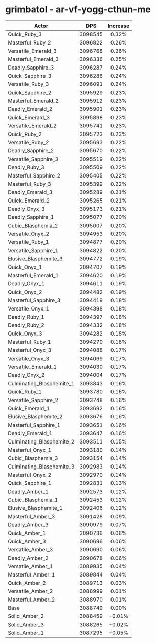 # grimbatol - ar-vf-yogg-cthun-me
| Actor | DPS | Increase |
|---|:---:|:---:|
|Quick_Ruby_3|3098545|0.32%|
|Masterful_Ruby_2|3096822|0.26%|
|Versatile_Emerald_3|3096768|0.26%|
|Masterful_Emerald_3|3096336|0.25%|
|Deadly_Sapphire_3|3096287|0.24%|
|Quick_Sapphire_3|3096286|0.24%|
|Versatile_Ruby_3|3096091|0.24%|
|Quick_Sapphire_2|3095929|0.23%|
|Masterful_Emerald_2|3095912|0.23%|
|Deadly_Emerald_2|3095901|0.23%|
|Quick_Emerald_3|3095898|0.23%|
|Versatile_Emerald_2|3095741|0.23%|
|Quick_Ruby_2|3095723|0.23%|
|Versatile_Ruby_2|3095693|0.22%|
|Deadly_Sapphire_2|3095670|0.22%|
|Versatile_Sapphire_3|3095519|0.22%|
|Deadly_Ruby_3|3095509|0.22%|
|Masterful_Sapphire_2|3095405|0.22%|
|Masterful_Ruby_3|3095399|0.22%|
|Deadly_Emerald_3|3095289|0.21%|
|Quick_Emerald_2|3095265|0.21%|
|Deadly_Onyx_3|3095173|0.21%|
|Deadly_Sapphire_1|3095077|0.20%|
|Cubic_Blasphemia_2|3095007|0.20%|
|Versatile_Onyx_2|3094953|0.20%|
|Versatile_Ruby_1|3094877|0.20%|
|Versatile_Sapphire_1|3094822|0.20%|
|Elusive_Blasphemite_3|3094772|0.19%|
|Quick_Onyx_1|3094707|0.19%|
|Masterful_Emerald_1|3094620|0.19%|
|Deadly_Onyx_1|3094611|0.19%|
|Quick_Onyx_2|3094482|0.19%|
|Masterful_Sapphire_3|3094419|0.18%|
|Versatile_Onyx_1|3094398|0.18%|
|Deadly_Ruby_1|3094397|0.18%|
|Deadly_Ruby_2|3094332|0.18%|
|Quick_Onyx_3|3094282|0.18%|
|Masterful_Ruby_1|3094270|0.18%|
|Masterful_Onyx_3|3094088|0.17%|
|Versatile_Onyx_3|3094069|0.17%|
|Versatile_Emerald_1|3094030|0.17%|
|Deadly_Onyx_2|3094004|0.17%|
|Culminating_Blasphemite_1|3093843|0.16%|
|Quick_Ruby_1|3093780|0.16%|
|Versatile_Sapphire_2|3093748|0.16%|
|Quick_Emerald_1|3093692|0.16%|
|Elusive_Blasphemite_2|3093676|0.16%|
|Masterful_Sapphire_1|3093651|0.16%|
|Deadly_Emerald_1|3093647|0.16%|
|Culminating_Blasphemite_2|3093511|0.15%|
|Masterful_Onyx_1|3093180|0.14%|
|Cubic_Blasphemia_3|3093154|0.14%|
|Culminating_Blasphemite_3|3092983|0.14%|
|Masterful_Onyx_2|3092970|0.14%|
|Quick_Sapphire_1|3092831|0.13%|
|Deadly_Amber_1|3092573|0.12%|
|Cubic_Blasphemia_1|3092453|0.12%|
|Elusive_Blasphemite_1|3092406|0.12%|
|Masterful_Amber_3|3091428|0.09%|
|Deadly_Amber_3|3090979|0.07%|
|Quick_Amber_1|3090736|0.06%|
|Quick_Amber_3|3090696|0.06%|
|Versatile_Amber_3|3090690|0.06%|
|Deadly_Amber_2|3090678|0.06%|
|Versatile_Amber_1|3089935|0.04%|
|Masterful_Amber_1|3089844|0.04%|
|Quick_Amber_2|3089713|0.03%|
|Versatile_Amber_2|3088999|0.01%|
|Masterful_Amber_2|3088970|0.01%|
|Base|3088749|0.00%|
|Solid_Amber_2|3088459|-0.01%|
|Solid_Amber_3|3088265|-0.02%|
|Solid_Amber_1|3087295|-0.05%|
